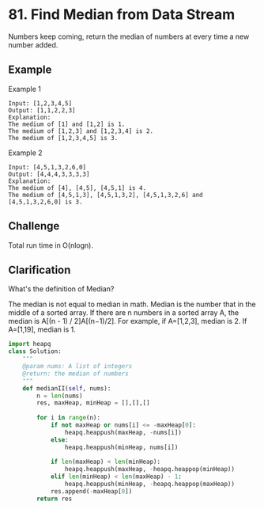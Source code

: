 # 81. Find Median from Data Stream

Numbers keep coming, return the median of numbers at every time a new number added.

## Example
Example 1
```
Input: [1,2,3,4,5]
Output: [1,1,2,2,3]
Explanation:
The medium of [1] and [1,2] is 1.
The medium of [1,2,3] and [1,2,3,4] is 2.
The medium of [1,2,3,4,5] is 3.
```
Example 2
```
Input: [4,5,1,3,2,6,0]
Output: [4,4,4,3,3,3,3]
Explanation:
The medium of [4], [4,5], [4,5,1] is 4.
The medium of [4,5,1,3], [4,5,1,3,2], [4,5,1,3,2,6] and [4,5,1,3,2,6,0] is 3.
```
## Challenge
Total run time in O(nlogn).

## Clarification
What's the definition of Median?

The median is not equal to median in math.
Median is the number that in the middle of a sorted array. If there are n numbers in a sorted array A, the median is A[(n - 1) / 2]A[(n−1)/2].
For example, if A=[1,2,3], median is 2. If A=[1,19], median is 1.

```python
import heapq
class Solution:
    """
    @param nums: A list of integers
    @return: the median of numbers
    """
    def medianII(self, nums):
        n = len(nums)
        res, maxHeap, minHeap = [],[],[]
      
        for i in range(n):
            if not maxHeap or nums[i] <= -maxHeap[0]:
                heapq.heappush(maxHeap, -nums[i])
            else:
                heapq.heappush(minHeap, nums[i])
                
            if len(maxHeap) < len(minHeap):
                heapq.heappush(maxHeap, -heapq.heappop(minHeap))
            elif len(minHeap) < len(maxHeap) - 1:
                heapq.heappush(minHeap, -heapq.heappop(maxHeap))
            res.append(-maxHeap[0])
        return res


```
